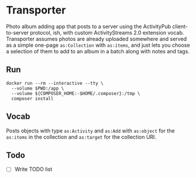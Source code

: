 # Transporter

Photo album adding app that posts to a server using the ActivityPub client-to-server protocol, ish, with custom ActivityStreams 2.0 extension vocab. Transporter assumes photos are already uploaded somewhere and served as a simple one-page `as:Collection` with `as:items`, and just lets you choose a selection of them to add to an album in a batch along with notes and tags.

## Run

```
docker run --rm --interactive --tty \
  --volume $PWD:/app \
  --volume ${COMPOSER_HOME:-$HOME/.composer}:/tmp \
  composer install
```

## Vocab

Posts objects with type `as:Activity` and `as:Add` with `as:object` for the `as:items` in the collection and `as:target` for the collection URI.

## Todo

* [ ] Write TODO list
